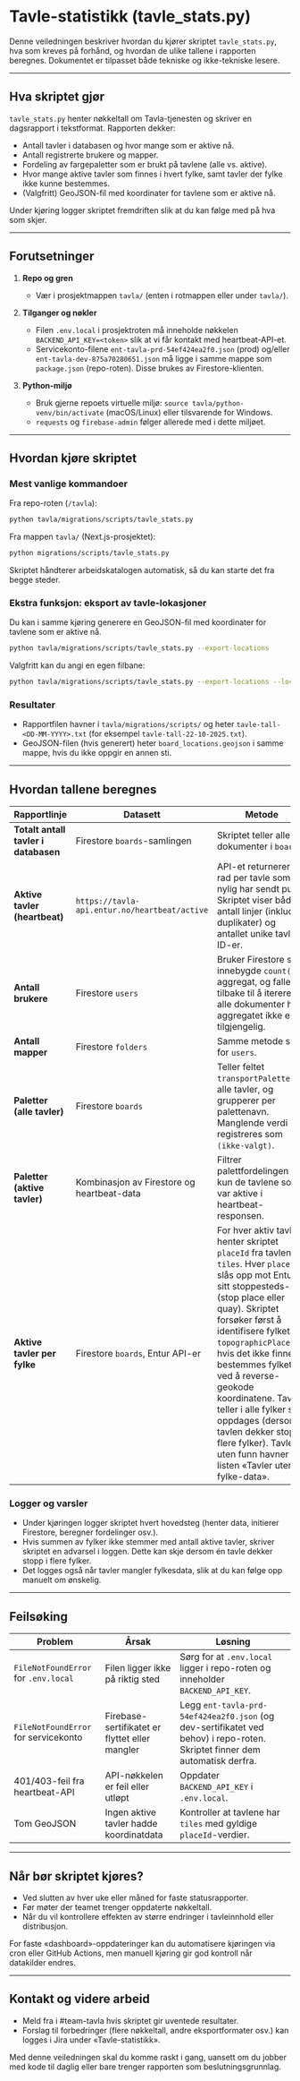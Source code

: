 # Tavle-statistikk (tavle_stats.py)

Denne veiledningen beskriver hvordan du kjører skriptet `tavle_stats.py`, hva som kreves på forhånd, og hvordan de ulike tallene i rapporten beregnes. Dokumentet er tilpasset både tekniske og ikke-tekniske lesere.

---

## Hva skriptet gjør

`tavle_stats.py` henter nøkkeltall om Tavla-tjenesten og skriver en dagsrapport i tekstformat. Rapporten dekker:

-   Antall tavler i databasen og hvor mange som er aktive nå.
-   Antall registrerte brukere og mapper.
-   Fordeling av fargepaletter som er brukt på tavlene (alle vs. aktive).
-   Hvor mange aktive tavler som finnes i hvert fylke, samt tavler der fylke ikke kunne bestemmes.
-   (Valgfritt) GeoJSON-fil med koordinater for tavlene som er aktive nå.

Under kjøring logger skriptet fremdriften slik at du kan følge med på hva som skjer.

---

## Forutsetninger

1. **Repo og gren**

    - Vær i prosjektmappen `tavla/` (enten i rotmappen eller under `tavla/`).

2. **Tilganger og nøkler**

    - Filen `.env.local` i prosjektroten må inneholde nøkkelen `BACKEND_API_KEY=<token>` slik at vi får kontakt med heartbeat-API-et.
    - Servicekonto-filene `ent-tavla-prd-54ef424ea2f0.json` (prod) og/eller `ent-tavla-dev-875a70280651.json` må ligge i samme mappe som `package.json` (repo-roten). Disse brukes av Firestore-klienten.

3. **Python-miljø**
    - Bruk gjerne repoets virtuelle miljø: `source tavla/python-venv/bin/activate` (macOS/Linux) eller tilsvarende for Windows.
    - `requests` og `firebase-admin` følger allerede med i dette miljøet.

---

## Hvordan kjøre skriptet

### Mest vanlige kommandoer

Fra repo-roten (`/tavla`):

```bash
python tavla/migrations/scripts/tavle_stats.py
```

Fra mappen `tavla/` (Next.js-prosjektet):

```bash
python migrations/scripts/tavle_stats.py
```

Skriptet håndterer arbeidskatalogen automatisk, så du kan starte det fra begge steder.

### Ekstra funksjon: eksport av tavle-lokasjoner

Du kan i samme kjøring generere en GeoJSON-fil med koordinater for tavlene som er aktive nå.

```bash
python tavla/migrations/scripts/tavle_stats.py --export-locations
```

Valgfritt kan du angi en egen filbane:

```bash
python tavla/migrations/scripts/tavle_stats.py --export-locations --locations-path /tmp/tavle-locations.geojson
```

### Resultater

-   Rapportfilen havner i `tavla/migrations/scripts/` og heter `tavle-tall-<DD-MM-YYYY>.txt` (for eksempel `tavle-tall-22-10-2025.txt`).
-   GeoJSON-filen (hvis generert) heter `board_locations.geojson` i samme mappe, hvis du ikke oppgir en annen sti.

---

## Hvordan tallene beregnes

| Rapportlinje                         | Datasett                                      | Metode                                                                                                                                                                                                                                                                                                                                                                                                                                                   |
| ------------------------------------ | --------------------------------------------- | -------------------------------------------------------------------------------------------------------------------------------------------------------------------------------------------------------------------------------------------------------------------------------------------------------------------------------------------------------------------------------------------------------------------------------------------------------- |
| **Totalt antall tavler i databasen** | Firestore `boards`-samlingen                  | Skriptet teller alle dokumenter i `boards`.                                                                                                                                                                                                                                                                                                                                                                                                              |
| **Aktive tavler (heartbeat)**        | `https://tavla-api.entur.no/heartbeat/active` | API-et returnerer én rad per tavle som nylig har sendt puls. Skriptet viser både antall linjer (inkludert duplikater) og antallet unike tavle-ID-er.                                                                                                                                                                                                                                                                                                     |
| **Antall brukere**                   | Firestore `users`                             | Bruker Firestore sitt innebygde `count()`-aggregat, og faller tilbake til å iterere alle dokumenter hvis aggregatet ikke er tilgjengelig.                                                                                                                                                                                                                                                                                                                |
| **Antall mapper**                    | Firestore `folders`                           | Samme metode som for `users`.                                                                                                                                                                                                                                                                                                                                                                                                                            |
| **Paletter (alle tavler)**           | Firestore `boards`                            | Teller feltet `transportPalette` på alle tavler, og grupperer per palettenavn. Manglende verdi registreres som `(ikke-valgt)`.                                                                                                                                                                                                                                                                                                                           |
| **Paletter (aktive tavler)**         | Kombinasjon av Firestore og heartbeat-data    | Filtrer palettfordelingen til kun de tavlene som var aktive i heartbeat-responsen.                                                                                                                                                                                                                                                                                                                                                                       |
| **Aktive tavler per fylke**          | Firestore `boards`, Entur API-er              | For hver aktiv tavle henter skriptet `placeId` fra tavlens `tiles`. Hver `placeId` slås opp mot Entur sitt stoppesteds-API (stop place eller quay). Skriptet forsøker først å identifisere fylket via `topographicPlaceRef`; hvis det ikke finnes, bestemmes fylket ved å reverse-geokode koordinatene. Tavlen teller i alle fylker som oppdages (dersom tavlen dekker stopp i flere fylker). Tavler uten funn havner i listen «Tavler uten fylke-data». |

### Logger og varsler

-   Under kjøringen logger skriptet hvert hovedsteg (henter data, initierer Firestore, beregner fordelinger osv.).
-   Hvis summen av fylker ikke stemmer med antall aktive tavler, skriver skriptet en advarsel i loggen. Dette kan skje dersom én tavle dekker stopp i flere fylker.
-   Det logges også når tavler mangler fylkesdata, slik at du kan følge opp manuelt om ønskelig.

---

## Feilsøking

| Problem                              | Årsak                                          | Løsning                                                                                                                     |
| ------------------------------------ | ---------------------------------------------- | --------------------------------------------------------------------------------------------------------------------------- |
| `FileNotFoundError` for `.env.local` | Filen ligger ikke på riktig sted               | Sørg for at `.env.local` ligger i repo-roten og inneholder `BACKEND_API_KEY`.                                               |
| `FileNotFoundError` for servicekonto | Firebase-sertifikatet er flyttet eller mangler | Legg `ent-tavla-prd-54ef424ea2f0.json` (og dev-sertifikatet ved behov) i repo-roten. Skriptet finner dem automatisk derfra. |
| 401/403-feil fra heartbeat-API       | API-nøkkelen er feil eller utløpt              | Oppdater `BACKEND_API_KEY` i `.env.local`.                                                                                  |
| Tom GeoJSON                          | Ingen aktive tavler hadde koordinatdata        | Kontroller at tavlene har `tiles` med gyldige `placeId`-verdier.                                                            |

---

## Når bør skriptet kjøres?

-   Ved slutten av hver uke eller måned for faste statusrapporter.
-   Før møter der teamet trenger oppdaterte nøkkeltall.
-   Når du vil kontrollere effekten av større endringer i tavleinnhold eller distribusjon.

For faste «dashboard»-oppdateringer kan du automatisere kjøringen via cron eller GitHub Actions, men manuell kjøring gir god kontroll når datakilder endres.

---

## Kontakt og videre arbeid

-   Meld fra i #team-tavla hvis skriptet gir uventede resultater.
-   Forslag til forbedringer (flere nøkkeltall, andre eksportformater osv.) kan logges i Jira under «Tavle-statistikk».

Med denne veiledningen skal du komme raskt i gang, uansett om du jobber med kode til daglig eller bare trenger rapporten som beslutningsgrunnlag.
